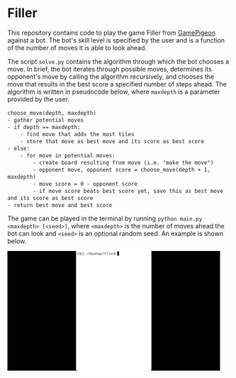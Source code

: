 # Filler

This repository contains code to play the game Filler from [GamePigeon](http://gamepigeonapp.com/) against a bot. The bot's skill level is specified by the user and is a function of the number of moves it is able to look ahead. 

The script `solve.py` contains the algorithm through which the bot chooses a move. In brief, the bot iterates through possible moves, determines its opponent's move by calling the algorithm recursively, and chooses the move that results in the best score a specified number of steps ahead. The algorithm is written in pseudocode below, where `maxdepth` is a parameter provided by the user.

```
choose_move(depth, maxdepth)
- gather potential moves
- if depth == maxdepth:
    - find move that adds the most tiles
    - store that move as best move and its score as best score
- else:
    - for move in potential moves:
        - create board resulting from move (i.e. "make the move")
        - opponent move, opponent score = choose_move(depth + 1, maxdepth)
        - move score = 0 - opponent score
        - if move score beats best score yet, save this as best move and its score as best score
- return best move and best score
```

The game can be played in the terminal by running `python main.py <maxdepth> [<seed>]`, where `<maxdepth>` is the number of moves ahead the bot can look and `<seed>` is an optional random seed. An example is shown below.

![](example.gif)